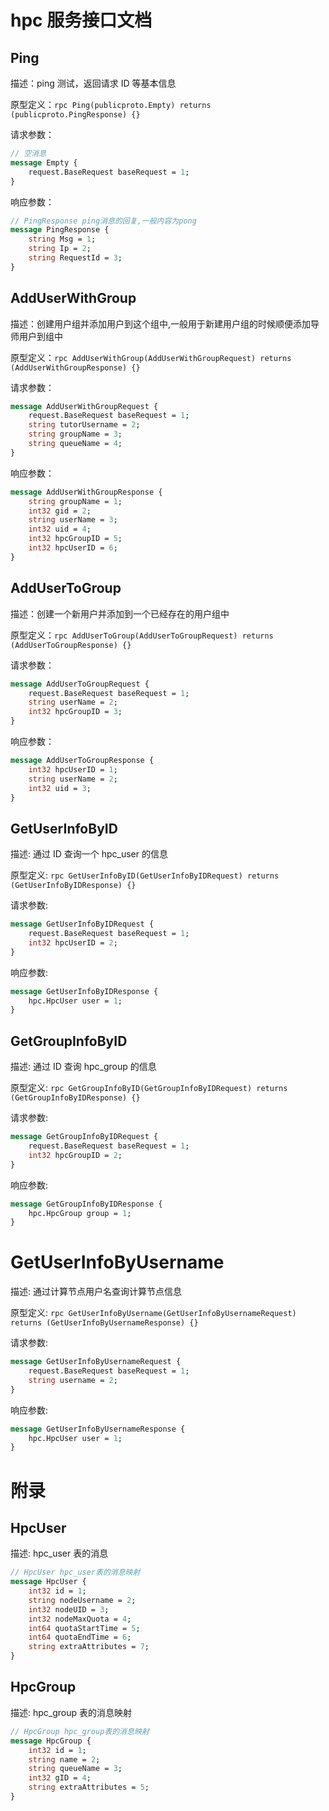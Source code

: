 # hpc 服务接口文档

## Ping

描述：ping 测试，返回请求 ID 等基本信息

原型定义：`rpc Ping(publicproto.Empty) returns (publicproto.PingResponse) {}`

请求参数：

```protobuf
// 空消息
message Empty {
    request.BaseRequest baseRequest = 1;
}
```

响应参数：

```protobuf
// PingResponse ping消息的回复,一般内容为pong
message PingResponse {
    string Msg = 1;
    string Ip = 2;
    string RequestId = 3;
}
```

## AddUserWithGroup

描述：创建用户组并添加用户到这个组中,一般用于新建用户组的时候顺便添加导师用户到组中

原型定义：`rpc AddUserWithGroup(AddUserWithGroupRequest) returns (AddUserWithGroupResponse) {}`

请求参数：

```protobuf
message AddUserWithGroupRequest {
    request.BaseRequest baseRequest = 1;
    string tutorUsername = 2;
    string groupName = 3;
    string queueName = 4;
}
```

响应参数：

```protobuf
message AddUserWithGroupResponse {
    string groupName = 1;
    int32 gid = 2;
    string userName = 3;
    int32 uid = 4;
    int32 hpcGroupID = 5;
    int32 hpcUserID = 6;
}
```

## AddUserToGroup

描述：创建一个新用户并添加到一个已经存在的用户组中

原型定义：`rpc AddUserToGroup(AddUserToGroupRequest) returns (AddUserToGroupResponse) {}`

请求参数：

```protobuf
message AddUserToGroupRequest {
    request.BaseRequest baseRequest = 1;
    string userName = 2;
    int32 hpcGroupID = 3;
}
```

响应参数：

```protobuf
message AddUserToGroupResponse {
    int32 hpcUserID = 1;
    string userName = 2;
    int32 uid = 3;
}
```

## GetUserInfoByID

描述: 通过 ID 查询一个 hpc_user 的信息

原型定义: `rpc GetUserInfoByID(GetUserInfoByIDRequest) returns (GetUserInfoByIDResponse) {}`

请求参数:

```protobuf
message GetUserInfoByIDRequest {
    request.BaseRequest baseRequest = 1;
    int32 hpcUserID = 2;
}
```

响应参数:

```protobuf
message GetUserInfoByIDResponse {
    hpc.HpcUser user = 1;
}
```

## GetGroupInfoByID

描述: 通过 ID 查询 hpc_group 的信息

原型定义: `rpc GetGroupInfoByID(GetGroupInfoByIDRequest) returns (GetGroupInfoByIDResponse) {}`

请求参数:

```protobuf
message GetGroupInfoByIDRequest {
    request.BaseRequest baseRequest = 1;
    int32 hpcGroupID = 2;
}
```

响应参数:

```protobuf
message GetGroupInfoByIDResponse {
    hpc.HpcGroup group = 1;
}
```

# GetUserInfoByUsername

描述: 通过计算节点用户名查询计算节点信息

原型定义: `rpc GetUserInfoByUsername(GetUserInfoByUsernameRequest) returns (GetUserInfoByUsernameResponse) {}`

请求参数:

```protobuf
message GetUserInfoByUsernameRequest {
    request.BaseRequest baseRequest = 1;
    string username = 2;
}
```

响应参数:

```protobuf
message GetUserInfoByUsernameResponse {
    hpc.HpcUser user = 1;
}
```

# 附录

## HpcUser

描述: hpc_user 表的消息

```protobuf
// HpcUser hpc_user表的消息映射
message HpcUser {
    int32 id = 1;
    string nodeUsername = 2;
    int32 nodeUID = 3;
    int32 nodeMaxQuota = 4;
    int64 quotaStartTime = 5;
    int64 quotaEndTime = 6;
    string extraAttributes = 7;
}
```

## HpcGroup

描述: hpc_group 表的消息映射

```protobuf
// HpcGroup hpc_group表的消息映射
message HpcGroup {
    int32 id = 1;
    string name = 2;
    string queueName = 3;
    int32 gID = 4;
    string extraAttributes = 5;
}
```
